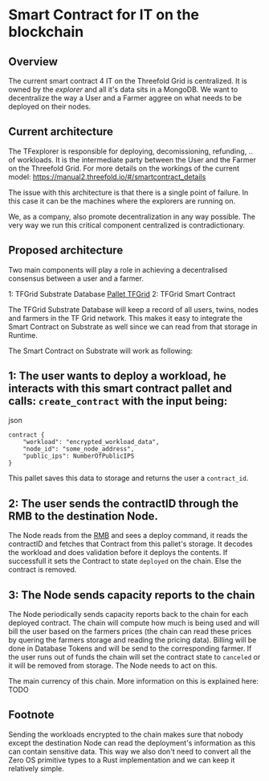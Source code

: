 # Smart Contract for IT on the blockchain

## Overview

The current smart contract 4 IT on the Threefold Grid is centralized. It is owned by the *explorer* and all it's data sits in a MongoDB. We want to decentralize the way a User and a Farmer aggree on what needs to be deployed on their nodes.

## Current architecture

The TFexplorer is responsible for deploying, decomissioning, refunding, .. of workloads. It is the intermediate party between the User and the Farmer on the Threefold Grid. For more details on the workings of the current model: https://manual2.threefold.io/#/smartcontract_details

The issue with this architecture is that there is a single point of failure. In this case it can be the machines where the explorers are running on.

We, as a company, also promote decentralization in any way possible. The very way we run this critical component centralized is contradictionary.

## Proposed architecture

Two main components will play a role in achieving a decentralised consensus between a user and a farmer.

1: TFGrid Substrate Database [Pallet TFGrid](../pallet-tfgrid/readme.md)
2: TFGrid Smart Contract

The TFGrid Substrate Database will keep a record of all users, twins, nodes and farmers in the TF Grid network. This makes it easy to integrate the Smart Contract on Substrate as well since we can read from that storage in Runtime.

The Smart Contract on Substrate will work as following:

## 1: The user wants to deploy a workload, he interacts with this smart contract pallet and calls: `create_contract` with the input being:

json
```
contract {
    "workload": "encrypted_workload_data",
    "node_id": "some_node_address",
    "public_ips": NumberOfPublicIPS
}
```

This pallet saves this data to storage and returns the user a `contract_id`.

## 2: The user sends the contractID through the RMB to the destination Node.

The Node reads from the [RMB](https://github.com/threefoldtech/rmb) and sees a deploy command, it reads the contractID and fetches that Contract from this pallet's storage. It decodes the workload and does validation before it deploys the contents. If successfull it sets the Contract to state `deployed` on the chain. Else the contract is removed.

## 3: The Node sends capacity reports to the chain

The Node periodically sends capacity reports back to the chain for each deployed contract. The chain will compute how much is being used and will bill the user based on the farmers prices (the chain can read these prices by quering the farmers storage and reading the pricing data). Billing will be done in Database Tokens and will be send to the corresponding farmer. If the user runs out of funds the chain will set the contract state to `canceled` or it will be removed from storage. The Node needs to act on this. 

The main currency of this chain. More information on this is explained here: TODO


## Footnote

Sending the workloads encrypted to the chain makes sure that nobody except the destination Node can read the deployment's information as this can contain sensitive data. This way we also don't need to convert all the Zero OS primitive types to a Rust implementation and we can keep it relatively simple.
